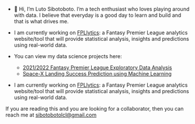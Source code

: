 - 👋 Hi, I’m Luto Sibotoboto. I’m a tech enthusiast who loves playing around with data. I believe that everyday is a good day to learn and build and that is what drives me. 

- I am currently working on [FPLlytics](https://github.com/FPLytics): a Fantasy Premier League analytics website/tool that will provide statistical analysis, insights and predictions using real-world data.

- You can view my data science projects here:
  - [2021/2022 Fantasy Premier League Exploratory Data Analysis](https://github.com/withouttheh/fantasy-premier-league-analysis)
  - [Space-X Landing Success Prediction using Machine Learning](https://github.com/withouttheh/spaceX-landing-success-prediction)

- I am currently working on [FPLlytics](https://github.com/FPLytics): a Fantasy Premier League analytics website/tool that will provide statistical analysis, insights and predictions using real-world data.

If you are reading this and you are looking for a collaborator, then you can reach me at <sibotobotolcl@gmail.com>
<!---
withouttheh/withouttheh is a ✨ special ✨ repository because its `README.md` (this file) appears on your GitHub profile.
You can click the Preview link to take a look at your changes.
--->
